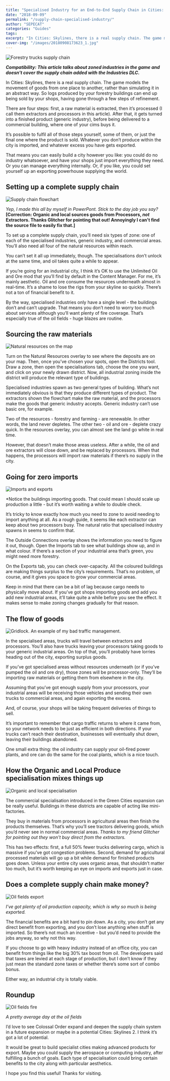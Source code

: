 ```yaml
---
title: "Specialised Industry for an End-to-End Supply Chain in Cities: Skylines"
date: "2018-09-09"
permalink: "/supply-chain-specialised-industry/"
author: "SEPECAT"
categories: "Guides"
tags:
excerpt: "In Cities: Skylines, there is a real supply chain. The game models the movement of goods from one place to another, rather than simulating it in an abstract way."
cover-img: "/images/20180908173623_1.jpg"
---
```


![Forestry trucks supply chain](/images/20180907164155_1.jpg)

***Compatibility: This article talks about zoned industries in the game and doesn't cover the supply chain added with the Industries DLC.***

In Cities: Skylines, there is a real supply chain. The game models the movement of goods from one place to another, rather than simulating it in an abstract way. So logs produced by your forestry buildings can end up being sold by your shops, having gone through a few steps of refinement.

There are four steps: first, a raw material is extracted, then it’s processed (I call them extractors and processors in this article). After that, it gets turned into a finished product (generic industry), before being delivered to a commercial building, where one of your cims buys it.

It’s possible to fulfil all of those steps yourself, some of them, or just the final one where the product is sold. Whatever you don’t produce within the city is imported, and whatever excess you have gets exported.

That means you can easily build a city however you like: you could do no industry whatsoever, and have your shops just import everything they need. Or you can manage everything internally. Or, if you like, you could set yourself up an exporting powerhouse supplying the world.

## Setting up a complete supply chain

![Supply chain flowchart](/images/supply-chain-flowchart.jpg)

*Yep, I made this all by myself in PowerPont. Stick to the day job you say?* **[Correction: Organic and local sources goods from Processors, *not* Extractors. Thanks Glitcher for pointing that out! Annoyingly I can't find the source file to easily fix that.]**

To set up a complete supply chain, you’ll need six types of zone: one of each of the specialised industries, generic industry, and commercial areas. You’ll also need all four of the natural resources within reach.

You can’t set it all up immediately, though. The specialisations don’t unlock at the same time, and oil takes quite a while to appear.

If you’re going for an industrial city, I think it’s OK to use the Unlimited Oil and Ore mod that you’ll find by default in the Content Manager. For me, it’s mainly aesthetic. Oil and ore consume the resources underneath almost in real-time. It’s a shame to lose the rigs from your skyline so quickly. There’s not a ton of financial benefit to it.

By the way, specialised industries only have a single level - the buildings don’t and can’t upgrade. That means you don’t need to worry too much about services although you’ll want plenty of fire coverage. That’s especially true of the oil fields - huge blazes are routine.

## Sourcing the raw materials

![Natural resources on the map](/images/20180909133940_1.jpg)

Turn on the Natural Resources overlay to see where the deposits are on your map. Then, once you’ve chosen your spots, open the Districts tool. Draw a zone, then open the specialisations tab, choose the one you want, and click on your newly drawn district. Now, all industrial zoning inside the district will produce the relevant type of buildings.

Specialised industries spawn as two general types of building. What’s not immediately obvious is that they produce different types of product. The extractors shown the flowchart make the raw material, and the processors make the goods that generic industry accepts. Generic industry can’t use basic ore, for example.

Two of the resources - forestry and farming - are renewable. In other words, the land never depletes. The other two - oil and ore - deplete crazy quick. In the resources overlay, you can almost see the land go white in real time.

However, that doesn’t make those areas useless. After a while, the oil and ore extractors will close down, and be replaced by processors. When that happens, the processors will import raw materials if there’s no supply in the city.

## Going for zero imports

![Imports and exports](/images/20180909161921_1.jpg)

*Notice the buildings importing goods. That could mean I should scale up production a little - but it’s worth waiting a while to double check.

It’s tricky to know exactly how much you need to zone to avoid needing to import anything at all. As a rough guide, it seems like each extractor can keep about two processors busy. The natural ratio that specialised industry spawns in seems to confirm that.

The Outside Connections overlay shows the information you need to figure it out, though. Open the Imports tab to see what buildings show up, and in what colour. If there’s a section of your industrial area that’s green, you might need more forestry.

On the Exports tab, you can check over-capacity. All the coloured buildings are making things surplus to the city’s requirements. That’s no problem, of course, and it gives you space to grow your commercial areas.

Keep in mind that there can be a bit of lag because cargo needs to physically move about. If you’ve got shops importing goods and add you add new industrial areas, it’ll take quite a while before you see the effect. It makes sense to make zoning changes gradually for that reason.

## The flow of goods

![Gridlock. An example of my bad traffic management.](/images/gridlock-2.jpg)

In the specialised areas, trucks will travel between extractors and processors. You’ll also have trucks leaving your processors taking goods to your generic industrial areas. On top of that, you’ll probably have lorries heading out of the city, exporting surplus goods.

If you’ve got specialised areas without resources underneath (or if you’ve pumped the oil and ore dry), those zones will be processor-only. They’ll be importing raw materials or getting them from elsewhere in the city.

Assuming that you’ve got enough supply from your processors, your industrial areas will be receiving those vehicles and sending their own trucks to commercial areas, and again exporting the excess.

And, of course, your shops will be taking frequent deliveries of things to sell.

It’s important to remember that cargo traffic returns to where it came from, so your network needs to be just as efficient in both directions. If your trucks can’t reach their destination, businesses will eventually shut down, leaving their buildings abandoned.

One small extra thing: the oil industry can supply your oil-fired power plants, and ore can do the same for the coal plants, which is a nice touch.

## How the Organic and Local Produce specialisation mixes things up

![Organic and local specialisation](/images/organic-specialisation-1.jpg)

The commercial specialisation introduced in the Green Cities expansion can be really useful. Buildings in these districts are capable of acting like mini-factories. 

They buy in materials from processors in agricultural areas then finish the products themselves. That’s why you’ll see tractors delivering goods, which you’d never see in normal commercial areas. *Thanks to my friend Glitcher for pointing out they won't buy direct from the extractors.*

This has two effects: first, a full 50% fewer trucks delivering cargo, which is massive if you’ve got congestion problems. Second, demand for agricultural processed materials will go up a bit while demand for finished products goes down. Unless your entire city uses organic areas, that shouldn’t matter too much, but it’s worth keeping an eye on imports and exports just in case.

## Does a complete supply chain make money?

![Oil fields export](/images/20180909161952_1.jpg)

*I’ve got plenty of oil production capacity, which is why so much is being exported.*

The financial benefits are a bit hard to pin down. As a city, you don’t get any direct benefit from exporting, and you don’t lose anything when stuff is imported. So there’s not much an incentive - but you’d need to provide the jobs anyway, so why not this way.

If you choose to go with heavy industry instead of an office city, you can benefit from things like the big 30% tax boost from oil. The developers said that taxes are levied at each stage of production, but I don’t know if they just mean the standard zone taxes or whether there’s some sort of combo bonus.

Either way, an industrial city is totally viable.

## Roundup

![Oil fields fire](/images/20180908173744_1.jpg)

*A pretty average day at the oil fields*

I’d love to see Colossal Order expand and deepen the supply chain system in a future expansion or maybe in a potential Cities: Skylines 2. I think it’s got a lot of potential.

It would be great to build specialist cities making advanced products for export. Maybe you could supply the aerospace or computing industry, after fulfilling a bunch of goals. Each type of specialisation could bring certain benefits to the city along with particular aesthetics.

I hope you find this useful! Thanks for visiting.